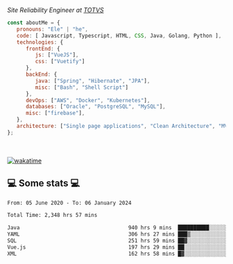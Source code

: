 <p><em>Site Reliability Engineer at <a href="https://www.totvs.com/">TOTVS</a></br>
</em></p>


```javascript
const aboutMe = {
   pronouns: "Ele" | "he",
   code: [ Javascript, Typescript, HTML, CSS, Java, Golang, Python ],
   technologies: {
      frontEnd: {
         js: ["VueJS"],
         css: ["Vuetify"]
      },
      backEnd: {
         java: ["Spring", "Hibernate", "JPA"],
         misc: ["Bash", "Shell Script"]
      },
      devOps: ["AWS", "Docker", "Kubernetes"],
      databases: ["Oracle", "PostgreSQL", "MySQL"],
      misc: ["firebase"],
   },
   architecture: ["Single page applications", "Clean Architecture", "MVC", "Microservices"],
};
```
</br></br>
[![wakatime](https://wakatime.com/badge/user/a3a8ed06-d304-4d6b-bc86-4adc418cdea7.svg)](https://wakatime.com/@a3a8ed06-d304-4d6b-bc86-4adc418cdea7)
<h2>💻 Some stats 💻</h2>

<!--START_SECTION:waka-->

```txt
From: 05 June 2020 - To: 06 January 2024

Total Time: 2,348 hrs 57 mins

Java                                   940 hrs 9 mins  ██████████░░░░░░░░░░░░░░░   40.02 %
YAML                                   306 hrs 27 mins ███▒░░░░░░░░░░░░░░░░░░░░░   13.05 %
SQL                                    251 hrs 59 mins ██▓░░░░░░░░░░░░░░░░░░░░░░   10.73 %
Vue.js                                 197 hrs 29 mins ██░░░░░░░░░░░░░░░░░░░░░░░   08.41 %
XML                                    162 hrs 58 mins █▓░░░░░░░░░░░░░░░░░░░░░░░   06.94 %
```

<!--END_SECTION:waka-->
